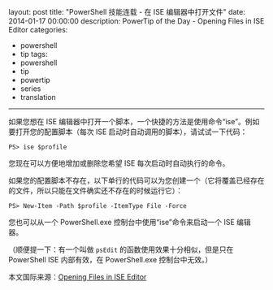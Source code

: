 ﻿layout: post
title: "PowerShell 技能连载 - 在 ISE 编辑器中打开文件"
date: 2014-01-17 00:00:00
description: PowerTip of the Day - Opening Files in ISE Editor
categories:
- powershell
- tip
tags:
- powershell
- tip
- powertip
- series
- translation
---
如果您想在 ISE 编辑器中打开一个脚本，一个快捷的方法是使用命令“ise”。例如要打开您的配置脚本（每次 ISE 启动时自动调用的脚本），请试试一下代码：

	PS> ise $profile

您现在可以方便地增加或删除您希望 ISE 每次启动时自动执行的命令。

如果您的配置脚本不存在，以下单行的代码可以为您创建一个（它将覆盖已经存在的文件，所以只能在文件确实还不存在的时候运行它）：

	PS> New-Item -Path $profile -ItemType File -Force

您也可以从一个 PowerShell.exe 控制台中使用“ise”命令来启动一个 ISE 编辑器。

（顺便提一下：有一个叫做 `psEdit` 的函数使用效果十分相似，但是只在 PowerShell ISE 内部有效，在 PowerShell.exe 控制台中无效。）

<!--more-->
本文国际来源：[Opening Files in ISE Editor](http://community.idera.com/powershell/powertips/b/tips/posts/opening-files-in-ise-editor)

